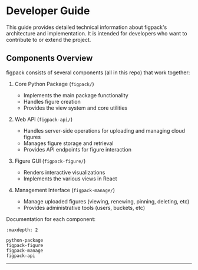 # Developer Guide

This guide provides detailed technical information about figpack's architecture and implementation. It is intended for developers who want to contribute to or extend the project.

## Components Overview

figpack consists of several components (all in this repo) that work together:

1. Core Python Package (`figpack/`)

   - Implements the main package functionality
   - Handles figure creation
   - Provides the view system and core utilities

2. Web API (`figpack-api/`)

   - Handles server-side operations for uploading and managing cloud figures
   - Manages figure storage and retrieval
   - Provides API endpoints for figure interaction

3. Figure GUI (`figpack-figure/`)

   - Renders interactive visualizations
   - Implements the various views in React

4. Management Interface (`figpack-manage/`)
   - Manage uploaded figures (viewing, renewing, pinning, deleting, etc)
   - Provides administrative tools (users, buckets, etc)

Documentation for each component:

```{toctree}
:maxdepth: 2

python-package
figpack-figure
figpack-manage
figpack-api
```

---
